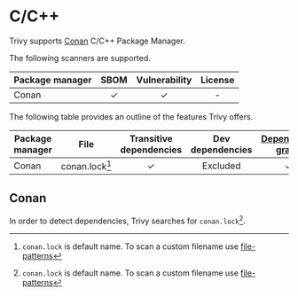 # C/C++

Trivy supports [Conan][conan] C/C++ Package Manager.

The following scanners are supported.

| Package manager | SBOM  | Vulnerability | License |
|-----------------| :---: | :-----------: |:-------:|
| Conan           |   ✓   |       ✓       |    -    |

The following table provides an outline of the features Trivy offers.

| Package manager | File           | Transitive dependencies | Dev dependencies | [Dependency graph][dependench-graph] | Position |
|-----------------|----------------|:-----------------------:|:----------------:|:------------------------------------:|:--------:|
| Conan           | conan.lock[^1] |            ✓            |     Excluded     |                  ✓                   |    -     |

## Conan
In order to detect dependencies, Trivy searches for `conan.lock`[^1].

[conan]: https://docs.conan.io/1/index.html
[dependench-graph]: ../../configuration/reporting.md#show-origins-of-vulnerable-dependencies

[^1]: `conan.lock` is default name. To scan a custom filename use [file-patterns](../../configuration/skipping.md#file-patterns)